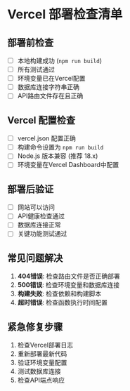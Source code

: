 
# Vercel 部署检查清单

## 部署前检查
- [ ] 本地构建成功 (`npm run build`)
- [ ] 所有测试通过
- [ ] 环境变量已在Vercel配置
- [ ] 数据库连接字符串正确
- [ ] API路由文件存在且正确

## Vercel 配置检查
- [ ] vercel.json 配置正确
- [ ] 构建命令设置为 `npm run build`
- [ ] Node.js 版本兼容 (推荐 18.x)
- [ ] 环境变量在Vercel Dashboard中配置

## 部署后验证
- [ ] 网站可以访问
- [ ] API健康检查通过
- [ ] 数据库连接正常
- [ ] 关键功能测试通过

## 常见问题解决
1. **404错误**: 检查路由文件是否正确部署
2. **500错误**: 检查环境变量和数据库连接
3. **构建失败**: 检查依赖和构建脚本
4. **超时错误**: 检查函数执行时间配置

## 紧急修复步骤
1. 检查Vercel部署日志
2. 重新部署最新代码
3. 验证环境变量配置
4. 测试数据库连接
5. 检查API端点响应
